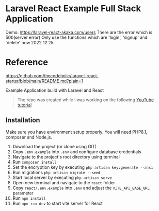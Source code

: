 # Laravel React Example Full Stack Application

Demo: https://laravel-react-akaka.com/users
There are the error which is 500(server error)
Only use the functions which are 'login', 'signup' and 'delete' now
2022 12 25

# Reference

https://github.com/thecodeholic/laravel-react-starter/blob/main/README.md?plain=1

Example Application build with Laravel and React

> The repo was created while I was working on the following [YouTube tutorial](https://youtu.be/qJq9ZMB2Was)

## Installation

Make sure you have environment setup properly. You will need PHP8.1, composer and Node.js.

1. Download the project (or clone using GIT)
2. Copy `.env.example` into `.env` and configure database credentials
3. Navigate to the project's root directory using terminal
4. Run `composer install`
5. Set the encryption key by executing `php artisan key:generate --ansi`
6. Run migrations `php artisan migrate --seed`
7. Start local server by executing `php artisan serve`
8. Open new terminal and navigate to the `react` folder
9. Copy `react/.env.example` into `.env` and adjust the `VITE_API_BASE_URL` parameter
10. Run `npm install`
11. Run `npm run dev` to start vite server for React

